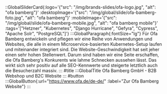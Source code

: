 ::GlobalSliderCard{:logo='{"src": "/img/brands-slides/ofa-logo.jpg", "alt": "ofa bamberg"}' :desktopImage='{"src": "/img/global/slide/ofa-bamberg-foto.jpg", "alt": "ofa bamberg"}' :mobileImage='{"src": "/img/global/slide/ofa-bamberg-mobile.jpg", "alt": "ofa bamberg mobile"}' :tags='["Hetzner", "Kubernetes", "Django Hurricane", "Gefyra", "Cypress", "Apache Solr", "PostgreSQL"]'}
:::GlobalParagraph{:fontSize="lg"}
Für Ofa Bamberg entwickeln und pflegen wir eine Reihe von Anwendungen und Websites, die alle in einem Microservice-basierten Kubernetes-Setup laufen und miteinander integriert sind. Die Website-Geschwindigkeit hat seit jeher einen sehr hohen Stellenwert. Darum sind haben wir eine Seite erschaffen, die Ofa Bamberg's Konkurents wie lahme Schnecken aussehen lässt. Das wirkt sich sehr positiv auf alle SEO-Kennwerte und steigerte letztlich auch die Besucherzahl massiv.
:::
#title
:::GlobalTitle
Ofa Bamberg GmbH - B2B Webshop und B2C Website
:::
#button
:::GlobalButton{:url="https://www.ofa.de/de-de/" :label="Zur Ofa Bamberg Website"}
:::